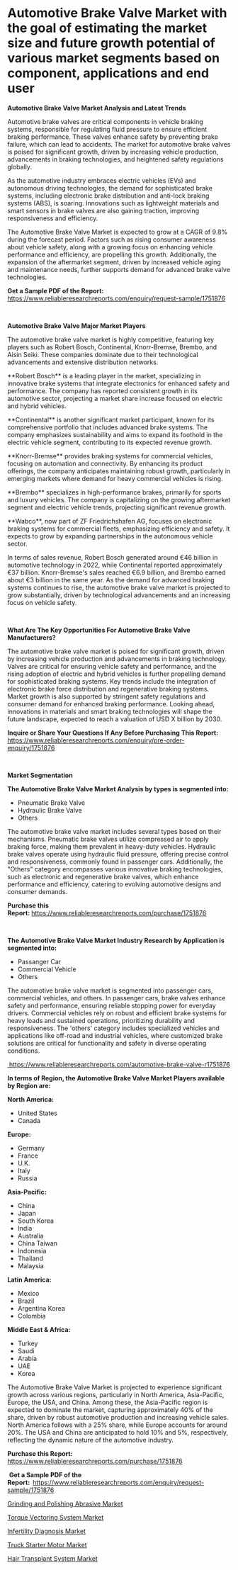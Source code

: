 <p><h1>Automotive Brake Valve Market with the goal of estimating the market size and future growth potential of various market segments based on component, applications and end user</h1></p><p><strong>Automotive Brake Valve Market Analysis and Latest Trends</strong></p>
<p><p>Automotive brake valves are critical components in vehicle braking systems, responsible for regulating fluid pressure to ensure efficient braking performance. These valves enhance safety by preventing brake failure, which can lead to accidents. The market for automotive brake valves is poised for significant growth, driven by increasing vehicle production, advancements in braking technologies, and heightened safety regulations globally.</p><p>As the automotive industry embraces electric vehicles (EVs) and autonomous driving technologies, the demand for sophisticated brake systems, including electronic brake distribution and anti-lock braking systems (ABS), is soaring. Innovations such as lightweight materials and smart sensors in brake valves are also gaining traction, improving responsiveness and efficiency.</p><p>The Automotive Brake Valve Market is expected to grow at a CAGR of 9.8% during the forecast period. Factors such as rising consumer awareness about vehicle safety, along with a growing focus on enhancing vehicle performance and efficiency, are propelling this growth. Additionally, the expansion of the aftermarket segment, driven by increased vehicle aging and maintenance needs, further supports demand for advanced brake valve technologies.</p></p>
<p><strong>Get a Sample PDF of the Report:&nbsp;</strong> <a href="https://www.reliableresearchreports.com/enquiry/request-sample/1751876?utm_campaign=10&utm_medium=2&utm_source=Github&utm_content=ia&utm_term=02112024&utm_id=automotive-brake-valve">https://www.reliableresearchreports.com/enquiry/request-sample/1751876</a></p>
<p>&nbsp;</p>
<p><strong>Automotive Brake Valve Major Market Players</strong></p>
<p><p>The automotive brake valve market is highly competitive, featuring key players such as Robert Bosch, Continental, Knorr-Bremse, Brembo, and Aisin Seiki. These companies dominate due to their technological advancements and extensive distribution networks.</p><p>**Robert Bosch** is a leading player in the market, specializing in innovative brake systems that integrate electronics for enhanced safety and performance. The company has reported consistent growth in its automotive sector, projecting a market share increase focused on electric and hybrid vehicles.</p><p>**Continental** is another significant market participant, known for its comprehensive portfolio that includes advanced brake systems. The company emphasizes sustainability and aims to expand its foothold in the electric vehicle segment, contributing to its expected revenue growth.</p><p>**Knorr-Bremse** provides braking systems for commercial vehicles, focusing on automation and connectivity. By enhancing its product offerings, the company anticipates maintaining robust growth, particularly in emerging markets where demand for heavy commercial vehicles is rising.</p><p>**Brembo** specializes in high-performance brakes, primarily for sports and luxury vehicles. The company is capitalizing on the growing aftermarket segment and electric vehicle trends, projecting significant revenue growth.</p><p>**Wabco**, now part of ZF Friedrichshafen AG, focuses on electronic braking systems for commercial fleets, emphasizing efficiency and safety. It expects to grow by expanding partnerships in the autonomous vehicle sector.</p><p>In terms of sales revenue, Robert Bosch generated around €46 billion in automotive technology in 2022, while Continental reported approximately €37 billion. Knorr-Bremse's sales reached €6.9 billion, and Brembo earned about €3 billion in the same year. As the demand for advanced braking systems continues to rise, the automotive brake valve market is projected to grow substantially, driven by technological advancements and an increasing focus on vehicle safety.</p></p>
<p>&nbsp;</p>
<p><strong>What Are The Key Opportunities For Automotive Brake Valve Manufacturers?</strong></p>
<p><p>The automotive brake valve market is poised for significant growth, driven by increasing vehicle production and advancements in braking technology. Valves are critical for ensuring vehicle safety and performance, and the rising adoption of electric and hybrid vehicles is further propelling demand for sophisticated braking systems. Key trends include the integration of electronic brake force distribution and regenerative braking systems. Market growth is also supported by stringent safety regulations and consumer demand for enhanced braking performance. Looking ahead, innovations in materials and smart braking technologies will shape the future landscape, expected to reach a valuation of USD X billion by 2030.</p></p>
<p><strong>Inquire or Share Your Questions If Any Before Purchasing This Report:</strong> <a href="https://www.reliableresearchreports.com/enquiry/pre-order-enquiry/1751876?utm_campaign=10&utm_medium=2&utm_source=Github&utm_content=ia&utm_term=02112024&utm_id=automotive-brake-valve">https://www.reliableresearchreports.com/enquiry/pre-order-enquiry/1751876</a></p>
<p>&nbsp;</p>
<p><strong>Market Segmentation</strong></p>
<p><strong>The Automotive Brake Valve Market Analysis by types is segmented into:</strong></p>
<p><ul><li>Pneumatic Brake Valve</li><li>Hydraulic Brake Valve</li><li>Others</li></ul></p>
<p><p>The automotive brake valve market includes several types based on their mechanisms. Pneumatic brake valves utilize compressed air to apply braking force, making them prevalent in heavy-duty vehicles. Hydraulic brake valves operate using hydraulic fluid pressure, offering precise control and responsiveness, commonly found in passenger cars. Additionally, the "Others" category encompasses various innovative braking technologies, such as electronic and regenerative brake valves, which enhance performance and efficiency, catering to evolving automotive designs and consumer demands.</p></p>
<p><strong>Purchase this Report:&nbsp;</strong><a href="https://www.reliableresearchreports.com/purchase/1751876?utm_campaign=10&utm_medium=2&utm_source=Github&utm_content=ia&utm_term=02112024&utm_id=automotive-brake-valve">https://www.reliableresearchreports.com/purchase/1751876</a></p>
<p>&nbsp;</p>
<p><strong>The Automotive Brake Valve Market Industry Research by Application is segmented into:</strong></p>
<p><ul><li>Passanger Car</li><li>Commercial Vehicle</li><li>Others</li></ul></p>
<p><p>The automotive brake valve market is segmented into passenger cars, commercial vehicles, and others. In passenger cars, brake valves enhance safety and performance, ensuring reliable stopping power for everyday drivers. Commercial vehicles rely on robust and efficient brake systems for heavy loads and sustained operations, prioritizing durability and responsiveness. The 'others' category includes specialized vehicles and applications like off-road and industrial vehicles, where customized brake solutions are critical for functionality and safety in diverse operating conditions.</p></p>
<p><a href="https://www.reliableresearchreports.com/automotive-brake-valve-r1751876?utm_campaign=10&utm_medium=2&utm_source=Github&utm_content=ia&utm_term=02112024&utm_id=automotive-brake-valve">&nbsp;https://www.reliableresearchreports.com/automotive-brake-valve-r1751876</a></p>
<p><strong>In terms of Region, the Automotive Brake Valve Market Players available by Region are:</strong></p>
<p>
    <p> <strong> North America: </strong>
        <ul>
            <li>United States</li>
            <li>Canada</li>
        </ul>
        </p> 
    <p> <strong> Europe: </strong>
        <ul>
            <li>Germany</li>
            <li>France</li>
            <li>U.K.</li>
            <li>Italy</li>
            <li>Russia</li>
        </ul>
        </p> 
    <p> <strong> Asia-Pacific: </strong>
        <ul>
            <li>China</li>
            <li>Japan</li>
            <li>South Korea</li>
            <li>India</li>
            <li>Australia</li>
            <li>China Taiwan</li>
            <li>Indonesia</li>
            <li>Thailand</li>
            <li>Malaysia</li>
        </ul>
        </p> 
    <p> <strong> Latin America: </strong>
        <ul>
            <li>Mexico</li>
            <li>Brazil</li>
            <li>Argentina Korea</li>
            <li>Colombia</li>
        </ul>
        </p> 
    <p> <strong> Middle East & Africa: </strong>
        <ul>
            <li>Turkey</li>
            <li>Saudi</li>
            <li>Arabia</li>
            <li>UAE</li>
            <li>Korea</li>
        </ul>
    </p>
    </p>
<p><p>The Automotive Brake Valve Market is projected to experience significant growth across various regions, particularly in North America, Asia-Pacific, Europe, the USA, and China. Among these, the Asia-Pacific region is expected to dominate the market, capturing approximately 40% of the share, driven by robust automotive production and increasing vehicle sales. North America follows with a 25% share, while Europe accounts for around 20%. The USA and China are anticipated to hold 10% and 5%, respectively, reflecting the dynamic nature of the automotive industry.</p></p>
<p><strong>Purchase this Report: </strong><a href="https://www.reliableresearchreports.com/purchase/1751876?utm_campaign=10&utm_medium=2&utm_source=Github&utm_content=ia&utm_term=02112024&utm_id=automotive-brake-valve">https://www.reliableresearchreports.com/purchase/1751876</a></p>
<p>&nbsp;<strong>Get a Sample PDF of the Report:&nbsp;&nbsp;</strong><a href="https://www.reliableresearchreports.com/enquiry/request-sample/1751876?utm_campaign=10&utm_medium=2&utm_source=Github&utm_content=ia&utm_term=02112024&utm_id=automotive-brake-valve">https://www.reliableresearchreports.com/enquiry/request-sample/1751876</a></p>
<p><strong></strong></p>
<p><p><a href="https://www.linkedin.com/pulse/grinding-polishing-abrasive-mosaic-piecing-together-global-n6hfe?utm_campaign=10&utm_medium=2&utm_source=Github&utm_content=ia&utm_term=02112024&utm_id=automotive-brake-valve">Grinding and Polishing Abrasive Market</a></p><p><a href="https://github.com/kimhelmer83/Market-Research-Report-List-1/blob/main/torque-vectoring-system-market.md?utm_campaign=10&utm_medium=2&utm_source=Github&utm_content=ia&utm_term=02112024&utm_id=automotive-brake-valve">Torque Vectoring System Market</a></p><p><a href="https://issuu.com/reportprime-2/docs/infertility-diagnosis-market-size-2_454a454e8ef7a1?utm_campaign=10&utm_medium=2&utm_source=Github&utm_content=ia&utm_term=02112024&utm_id=automotive-brake-valve">Infertility Diagnosis Market</a></p><p><a href="https://github.com/JubayerMia832/Market-Research-Report-List-1/blob/main/truck-starter-motor-market.md?utm_campaign=10&utm_medium=2&utm_source=Github&utm_content=ia&utm_term=02112024&utm_id=automotive-brake-valve">Truck Starter Motor Market</a></p><p><a href="https://issuu.com/reportprime-2/docs/hair-transplant-system-market-size-_818e4dcc8e29e3?utm_campaign=10&utm_medium=2&utm_source=Github&utm_content=ia&utm_term=02112024&utm_id=automotive-brake-valve">Hair Transplant System Market</a></p></p>